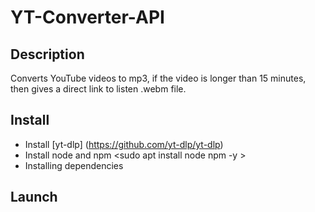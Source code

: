 # YT-Converter-API #

## Description ##

Converts YouTube videos to mp3, if the video is longer than 15 minutes, then gives a direct link to listen .webm file.

## Install ##
+ Install [yt-dlp] (https://github.com/yt-dlp/yt-dlp)
+ Install node and npm <sudo apt install node npm -y >
+ Installing dependencies <npm install >

## Launch ##
<node app.js >

